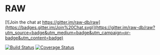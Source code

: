 RAW
===

[![Join the chat at https://gitter.im/raw-db/raw](https://badges.gitter.im/Join%20Chat.svg)](https://gitter.im/raw-db/raw?utm_source=badge&utm_medium=badge&utm_campaign=pr-badge&utm_content=badge)

[![Build Status](https://api.travis-ci.org/raw-db/raw.svg?branch=master)](https://travis-ci.org/raw-db/raw)
[![Coverage Status](https://coveralls.io/repos/raw-db/raw/badge.svg)](https://coveralls.io/r/raw-db/raw)

